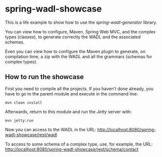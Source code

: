 spring-wadl-showcase
====================

This is a life example to show how to use the _spring-wadl-generator_ library.

You can view how to configure, Maven, Spring Web MVC, and the complex types (classes), to generate correctly the
WADL and the associated schemas.

Even you can view how to configure the Maven plugin to generate, on compilation time, a zip with the WADL and all the
grammars (schemas for complex types).



How to run the showcase
-----------------------

First you need to compile all the projects. If you haven't done already, you have to go to the parent module and
execute in the command line:

    mvn clean install

Afterwards, return to this module and run the _Jetty_ server with:

    mvn jetty:run

Now you can access to the WADL in the URL: <http://localhost:8080/spring-wadl-showcase/rest/wadl>

To access to some schema of a complex type, use, for example, the URL:
<http://localhost:8080/spring-wadl-showcase/rest/schema/contact>
